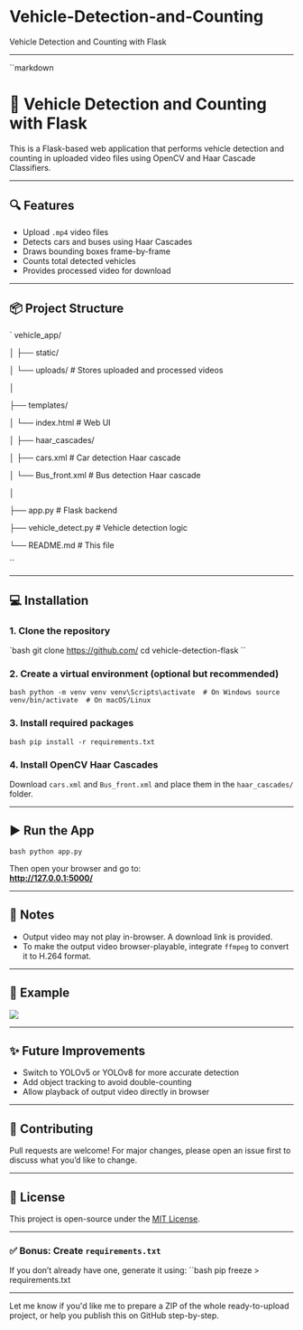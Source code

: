 # Vehicle-Detection-and-Counting
Vehicle Detection and Counting with Flask


---



``markdown
# 🚗 Vehicle Detection and Counting with Flask

This is a Flask-based web application that performs vehicle detection and counting in uploaded video files using OpenCV and Haar Cascade Classifiers.

---

## 🔍 Features

- Upload `.mp4` video files
- Detects cars and buses using Haar Cascades
- Draws bounding boxes frame-by-frame
- Counts total detected vehicles
- Provides processed video for download

---

## 📦 Project Structure

`
vehicle_app/

│
├── static/

│   └── uploads/               # Stores uploaded and processed videos

│

├── templates/

│   └── index.html             # Web UI

│
├── haar_cascades/

│   ├── cars.xml               # Car detection Haar cascade

│   └── Bus_front.xml          # Bus detection Haar cascade

│

├── app.py                     # Flask backend

├── vehicle_detect.py          # Vehicle detection logic

└── README.md                  # This file


``

---

## 💻 Installation

### 1. Clone the repository
`bash
git clone https://github.com/
cd vehicle-detection-flask
``

### 2. Create a virtual environment (optional but recommended)
``bash
python -m venv venv
venv\Scripts\activate  # On Windows
source venv/bin/activate  # On macOS/Linux
``

### 3. Install required packages
``bash
pip install -r requirements.txt
``

### 4. Install OpenCV Haar Cascades
Download `cars.xml` and `Bus_front.xml` and place them in the `haar_cascades/` folder.

---

## ▶️ Run the App

``bash
python app.py
``

Then open your browser and go to:  
**http://127.0.0.1:5000/**

---

## 🧠 Notes

- Output video may not play in-browser. A download link is provided.
- To make the output video browser-playable, integrate `ffmpeg` to convert it to H.264 format.

---

## 📂 Example

![](screenshot.png)

---

## ✨ Future Improvements

- Switch to YOLOv5 or YOLOv8 for more accurate detection
- Add object tracking to avoid double-counting
- Allow playback of output video directly in browser

---

## 🤝 Contributing

Pull requests are welcome! For major changes, please open an issue first to discuss what you’d like to change.

---

## 📄 License

This project is open-source under the [MIT License](LICENSE).


---

### ✅ Bonus: Create `requirements.txt`
If you don’t already have one, generate it using:
``bash
pip freeze > requirements.txt


---

Let me know if you'd like me to prepare a ZIP of the whole ready-to-upload project, or help you publish this on GitHub step-by-step.
